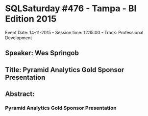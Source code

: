 # SQLSaturday #476 - Tampa - BI Edition 2015
Event Date: 14-11-2015 - Session time: 12:15:00 - Track: Professional Development
## Speaker: Wes Springob
## Title: Pyramid Analytics Gold Sponsor Presentation
## Abstract:
### Pyramid Analytics Gold Sponsor Presentation
